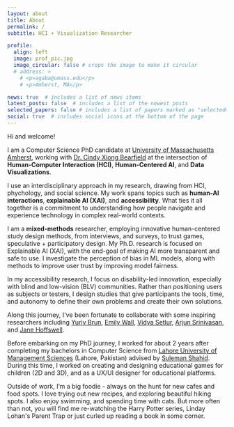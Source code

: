 ```yaml
---
layout: about
title: About
permalink: /
subtitle: HCI + Visualization Researcher

profile:
  align: left
  image: prof_pic.jpg
  image_circular: false # crops the image to make it circular
  # address: >
    # <p>agaba@umass.edu</p>
    # <p>Amherst, MA</p>

news: true  # includes a list of news items
latest_posts: false  # includes a list of the newest posts
selected_papers: false # includes a list of papers marked as "selected={true}"
social: true  # includes social icons at the bottom of the page
---
```


Hi and welcome!

I am a Computer Science PhD candidate at <a href='https://www.cics.umass.edu/'>University of Massachusetts Amherst</a>, working with <a href='https://cyxiong.com/'>Dr. Cindy Xiong Bearfield</a> at the intersection of **Human-Computer Interaction (HCI)**, **Human-Centered AI**, and **Data Visualizations**. 

I use an interdisciplinary approach in my research, drawing from HCI, phychology, and social science. My work spans topics such as **human-AI interactions**, **explainable AI (XAI)**, and **accessibility**. What ties it all together is a commitment to understanding how people navigate and experience technology in complex real-world contexts.

I am a **mixed-methods** researcher, employing innovative human-centered study design methods, from interviews, and surveys, to trust games, speculative + participatory design. My Ph.D. research is focused on Explainable AI (XAI), with the end-goal of making AI more transparent and safe to use. I investigate the perception of bias in ML models, along with methods to improve user trust by improving model fairness. 

In my accessibility research, I focus on disability-led innovation, especially with blind and low-vision (BLV) communities. Rather than positioning users as subjects or testers, I design studies that give participants the tools, time, and autonomy to define their own problems and create their own solutions.

Along this journey, I've been fortunate to collaborate with some inspiring researchers including <a href='https://people.cs.umass.edu/~brun/'>Yuriy Brun</a>, <a href='https://emilywall.github.io/'>Emily Wall</a>, <a href='https://www.tableau.com/research/people/vidya-setlur'>Vidya Setlur</a>, <a href='https://arjun010.github.io/'>Arjun Srinivasan</a>, and <a href='https://jhoffswell.github.io/#About'>Jane Hoffswell</a>.

Before embarking on my PhD journey, I worked for about 2 years after completing my bachelors in Computer Science from <a href='https://lums.edu.pk/'>Lahore University of Management Sciences</a> (Lahore, Pakistan) advised by <a href='https://lums.edu.pk/lums_employee/4407'>Suleman Shahid</a>. During this time, I worked on creating and designing educational games for children (2D and 3D), and as a UX/UI designer for educational platforms.

Outside of work, I’m a big foodie - always on the hunt for new cafes and food spots. I love trying out new recipes, and exploring beautiful hiking spots. I also enjoy swimming, and spending time with cats. But more often than not, you will find me re-watching the Harry Potter series, Linday Lohan's Parent Trap or just curled up reading a book in some corner.
